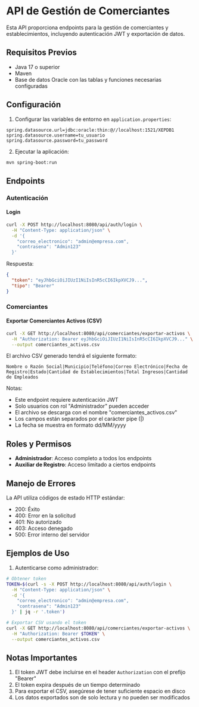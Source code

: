 # API de Gestión de Comerciantes

Esta API proporciona endpoints para la gestión de comerciantes y establecimientos, incluyendo autenticación JWT y exportación de datos.

## Requisitos Previos

- Java 17 o superior
- Maven
- Base de datos Oracle con las tablas y funciones necesarias configuradas

## Configuración

1. Configurar las variables de entorno en `application.properties`:
```properties
spring.datasource.url=jdbc:oracle:thin:@//localhost:1521/XEPDB1
spring.datasource.username=tu_usuario
spring.datasource.password=tu_password
```

2. Ejecutar la aplicación:
```bash
mvn spring-boot:run
```

## Endpoints

### Autenticación

#### Login
```bash
curl -X POST http://localhost:8080/api/auth/login \
  -H "Content-Type: application/json" \
  -d '{
    "correo_electronico": "admin@empresa.com",
    "contrasena": "Admin123"
  }'
```

Respuesta:
```json
{
  "token": "eyJhbGciOiJIUzI1NiIsInR5cCI6IkpXVCJ9...",
  "tipo": "Bearer"
}
```

### Comerciantes

#### Exportar Comerciantes Activos (CSV)
```bash
curl -X GET http://localhost:8080/api/comerciantes/exportar-activos \
  -H "Authorization: Bearer eyJhbGciOiJIUzI1NiIsInR5cCI6IkpXVCJ9..." \
  --output comerciantes_activos.csv
```

El archivo CSV generado tendrá el siguiente formato:
```
Nombre o Razón Social|Municipio|Teléfono|Correo Electrónico|Fecha de Registro|Estado|Cantidad de Establecimientos|Total Ingresos|Cantidad de Empleados
```

Notas:
- Este endpoint requiere autenticación JWT
- Solo usuarios con rol "Administrador" pueden acceder
- El archivo se descarga con el nombre "comerciantes_activos.csv"
- Los campos están separados por el carácter pipe (|)
- La fecha se muestra en formato dd/MM/yyyy

## Roles y Permisos

- **Administrador**: Acceso completo a todos los endpoints
- **Auxiliar de Registro**: Acceso limitado a ciertos endpoints

## Manejo de Errores

La API utiliza códigos de estado HTTP estándar:
- 200: Éxito
- 400: Error en la solicitud
- 401: No autorizado
- 403: Acceso denegado
- 500: Error interno del servidor

## Ejemplos de Uso

1. Autenticarse como administrador:
```bash
# Obtener token
TOKEN=$(curl -s -X POST http://localhost:8080/api/auth/login \
  -H "Content-Type: application/json" \
  -d '{
    "correo_electronico": "admin@empresa.com",
    "contrasena": "Admin123"
  }' | jq -r '.token')

# Exportar CSV usando el token
curl -X GET http://localhost:8080/api/comerciantes/exportar-activos \
  -H "Authorization: Bearer $TOKEN" \
  --output comerciantes_activos.csv
```

## Notas Importantes

1. El token JWT debe incluirse en el header `Authorization` con el prefijo "Bearer"
2. El token expira después de un tiempo determinado
3. Para exportar el CSV, asegúrese de tener suficiente espacio en disco
4. Los datos exportados son de solo lectura y no pueden ser modificados 